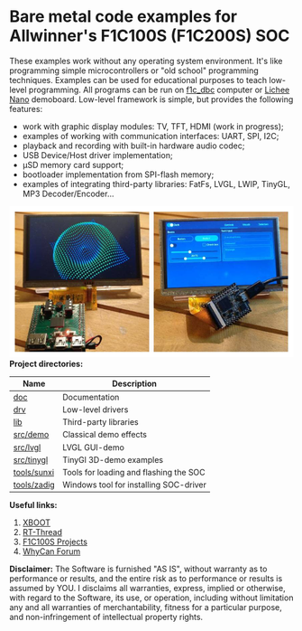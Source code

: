 # Bare metal code examples for Allwinner's F1C100S (F1C200S) SOC

These examples work without any operating system environment. It's like programming simple microcontrollers or "old school" programming techniques. Examples can be used for educational purposes to teach low-level programming. All programs can be run on [f1c_dbc](https://github.com/minilogic/f1c_dbc) computer or [Lichee Nano](https://linux-sunxi.org/LicheePi_Nano) demoboard.
Low-level framework is simple, but provides the following features:
- work with graphic display modules: TV, TFT, HDMI (work in progress);
- examples of working with communication interfaces: UART, SPI, I2C;
- playback and recording with built-in hardware audio codec;
- USB Device/Host driver implementation;
- µSD memory card support;
- bootloader implementation from SPI-flash memory;
- examples of integrating third-party libraries: FatFs, LVGL, LWIP, TinyGL, MP3 Decoder/Encoder...

![log](./doc/img/intro.jpg)
**Project directories:**

| Name                         | Description                                |
|------------------------------|--------------------------------------------|
| [doc](./doc)                 | Documentation                              |
| [drv](./drv)                 | Low-level drivers                          |
| [lib](./lib)                 | Third-party libraries                      |
| [src/demo](./src/demo)        | Classical demo effects                     |
| [src/lvgl](./src/lvgl)        | LVGL GUI-demo                              |
| [src/tinygl](./src/tinygl)    | TinyGl 3D-demo examples                    |
| [tools/sunxi](./tools/sunxi) | Tools for loading and flashing the SOC     |
| [tools/zadig](./tools/zadig) | Windows tool for installing SOC-driver     |

**Useful links:**
1. [XBOOT](https://github.com/xboot/xboot)
2. [RT-Thread](https://github.com/RT-Thread/rt-thread)
3. [F1C100S Projects](https://github.com/nminaylov/F1C100s_projects)
4. [WhyCan Forum](https://whycan.com/f_17.html)

**Disclaimer:**
The Software is furnished "AS IS", without warranty as to performance or results, and the entire risk as to performance or results is assumed by YOU. I disclaims all warranties, express, implied or otherwise, with regard to the Software, its use, or operation, including without limitation any and all warranties of merchantability, fitness for a particular purpose, and non-infringement of intellectual property rights.
